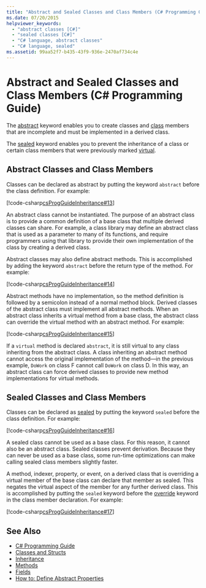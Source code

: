 ```yaml
---
title: "Abstract and Sealed Classes and Class Members (C# Programming Guide)"
ms.date: 07/20/2015
helpviewer_keywords: 
  - "abstract classes [C#]"
  - "sealed classes [C#]"
  - "C# language, abstract classes"
  - "C# language, sealed"
ms.assetid: 99aa52f7-b435-43f9-936e-2470af734c4e
---
```

# Abstract and Sealed Classes and Class Members (C# Programming Guide)
The [abstract](../../../csharp/language-reference/keywords/abstract.md) keyword enables you to create classes and [class](../../../csharp/language-reference/keywords/class.md) members that are incomplete and must be implemented in a derived class.  
  
 The [sealed](../../../csharp/language-reference/keywords/sealed.md) keyword enables you to prevent the inheritance of a class or certain class members that were previously marked [virtual](../../../csharp/language-reference/keywords/virtual.md).  
  
## Abstract Classes and Class Members  
 Classes can be declared as abstract by putting the keyword `abstract` before the class definition. For example:  
  
 [!code-csharp[csProgGuideInheritance#13](../../../csharp/programming-guide/classes-and-structs/codesnippet/CSharp/abstract-and-sealed-classes-and-class-members_1.cs)]  
  
 An abstract class cannot be instantiated. The purpose of an abstract class is to provide a common definition of a base class that multiple derived classes can share. For example, a class library may define an abstract class that is used as a parameter to many of its functions, and require programmers using that library to provide their own implementation of the class by creating a derived class.  
  
 Abstract classes may also define abstract methods. This is accomplished by adding the keyword `abstract` before the return type of the method. For example:  
  
 [!code-csharp[csProgGuideInheritance#14](../../../csharp/programming-guide/classes-and-structs/codesnippet/CSharp/abstract-and-sealed-classes-and-class-members_2.cs)]  
  
 Abstract methods have no implementation, so the method definition is followed by a semicolon instead of a normal method block. Derived classes of the abstract class must implement all abstract methods. When an abstract class inherits a virtual method from a base class, the abstract class can override the virtual method with an abstract method. For example:  
  
 [!code-csharp[csProgGuideInheritance#15](../../../csharp/programming-guide/classes-and-structs/codesnippet/CSharp/abstract-and-sealed-classes-and-class-members_3.cs)]  
  
 If a `virtual` method is declared `abstract`, it is still virtual to any class inheriting from the abstract class. A class inheriting an abstract method cannot access the original implementation of the method—in the previous example, `DoWork` on class F cannot call `DoWork` on class D. In this way, an abstract class can force derived classes to provide new method implementations for virtual methods.  
  
## Sealed Classes and Class Members  
 Classes can be declared as [sealed](../../../csharp/language-reference/keywords/sealed.md) by putting the keyword `sealed` before the class definition. For example:  
  
 [!code-csharp[csProgGuideInheritance#16](../../../csharp/programming-guide/classes-and-structs/codesnippet/CSharp/abstract-and-sealed-classes-and-class-members_4.cs)]  
  
 A sealed class cannot be used as a base class. For this reason, it cannot also be an abstract class. Sealed classes prevent derivation. Because they can never be used as a base class, some run-time optimizations can make calling sealed class members slightly faster.  
  
 A method, indexer, property, or event, on a derived class that is overriding a virtual member of the base class can declare that member as sealed. This negates the virtual aspect of the member for any further derived class. This is accomplished by putting the `sealed` keyword before the [override](../../../csharp/language-reference/keywords/override.md) keyword in the class member declaration. For example:  
  
 [!code-csharp[csProgGuideInheritance#17](../../../csharp/programming-guide/classes-and-structs/codesnippet/CSharp/abstract-and-sealed-classes-and-class-members_5.cs)]  
  
## See Also

- [C# Programming Guide](../../../csharp/programming-guide/index.md)  
- [Classes and Structs](../../../csharp/programming-guide/classes-and-structs/index.md)  
- [Inheritance](../../../csharp/programming-guide/classes-and-structs/inheritance.md)  
- [Methods](../../../csharp/programming-guide/classes-and-structs/methods.md)  
- [Fields](../../../csharp/programming-guide/classes-and-structs/fields.md)  
- [How to: Define Abstract Properties](../../../csharp/programming-guide/classes-and-structs/how-to-define-abstract-properties.md)
